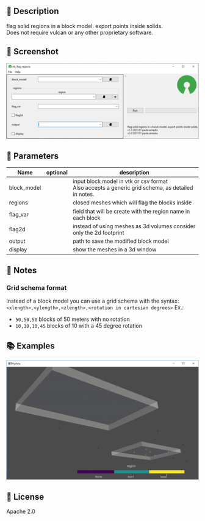 ## 📌 Description
flag solid regions in a block model. export points inside solids.  
Does not require vulcan or any other proprietary software.  
## 📸 Screenshot
![screenshot1](https://github.com/pemn/assets/blob/main/vtk_flag_regions1.png?raw=true)  
## 📝 Parameters
|Name|optional|description|
|---|---|---------|
block_model||input block model in vtk or csv format<br/>Also accepts a generic grid schema, as detailed in notes.
regions||closed meshes which will flag the blocks inside
flag_var||field that will be create with the region name in each block
flag2d||instead of using meshes as 3d volumes consider only the 2d footprint
output||path to save the modified block model
display||show the meshes in a 3d window
## 📓 Notes
### Grid schema format
Instead of a block model you can use a grid schema with the syntax:  
`<xlength>,<ylength>,<zlength>,<rotation in cartesian degrees>`
Ex.:
 * `50,50,50` blocks of 50 meters with no rotation
 * `10,10,10,45` blocks of 10 with a 45 degree rotation  

## 📚 Examples
![screenshot1](https://github.com/pemn/assets/blob/main/vtk_flag_regions2.jpg?raw=true)  
## 💎 License
Apache 2.0
